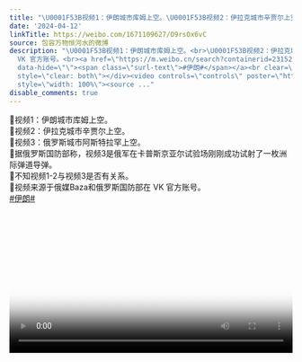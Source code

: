 ```yaml
---
title: "\U0001F53B视频1：伊朗城市库姆上空。\U0001F53B视频2：伊拉克城市辛贾尔上空。\U0001F53B视频3：俄罗斯城市阿斯特拉罕上空。\U0001F53B据俄罗斯国防部称，视频3是俄军在卡普斯京亚尔试验..."
date: '2024-04-12'
linkTitle: https://weibo.com/1671109627/O9rsOx6vC
source: 包容万物恒河水的微博
description: "\U0001F53B视频1：伊朗城市库姆上空。<br>\U0001F53B视频2：伊拉克城市辛贾尔上空。<br>\U0001F53B视频3：俄罗斯城市阿斯特拉罕上空。<br>\U0001F53B据俄罗斯国防部称，视频3是俄军在卡普斯京亚尔试验场刚刚成功试射了一枚洲际弹道导弹。<br>\U0001F53B不知视频1-2与视频3是否有关系。<br>\U0001F53B视频来源于俄媒Baza和俄罗斯国防部在
  VK 官方账号。<br><a href=\"https://m.weibo.cn/search?containerid=231522type%3D1%26t%3D10%26q%3D%23%E4%BC%8A%E6%9C%97%23&amp;isnewpage=1\"
  data-hide=\"\"><span class=\"surl-text\">#伊朗#</span></a><br clear=\"both\"><div
  style=\"clear: both\"></div><video controls=\"controls\" poster=\"https://tvax3.sinaimg.cn/orj480/639b1bfbly1hoojv97w4xj20dc0nqdg0.jpg\"
  style=\"width: 100%\"><source ..."
disable_comments: true
---
```

🔻视频1：伊朗城市库姆上空。<br>🔻视频2：伊拉克城市辛贾尔上空。<br>🔻视频3：俄罗斯城市阿斯特拉罕上空。<br>🔻据俄罗斯国防部称，视频3是俄军在卡普斯京亚尔试验场刚刚成功试射了一枚洲际弹道导弹。<br>🔻不知视频1-2与视频3是否有关系。<br>🔻视频来源于俄媒Baza和俄罗斯国防部在 VK 官方账号。<br><a href="https://m.weibo.cn/search?containerid=231522type%3D1%26t%3D10%26q%3D%23%E4%BC%8A%E6%9C%97%23&amp;isnewpage=1" data-hide=""><span class="surl-text">#伊朗#</span></a><br clear="both"><div style="clear: both"></div><video controls="controls" poster="https://tvax3.sinaimg.cn/orj480/639b1bfbly1hoojv97w4xj20dc0nqdg0.jpg" style="width: 100%"><source ...